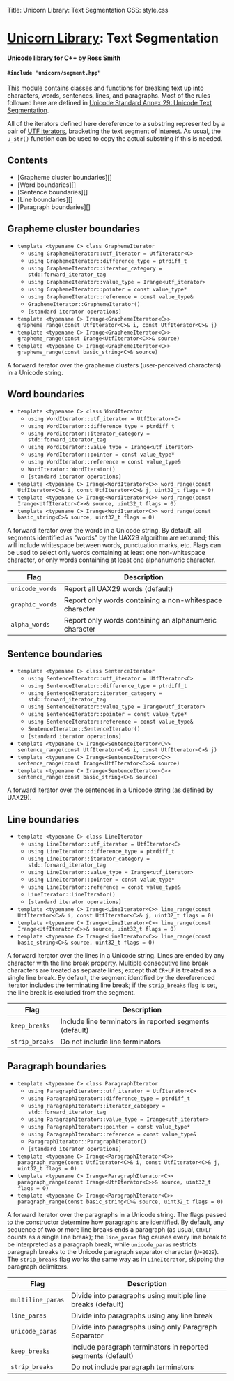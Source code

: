 Title: Unicorn Library: Text Segmentation
CSS: style.css

# [Unicorn Library](index.html): Text Segmentation #

#### Unicode library for C++ by Ross Smith ####

#### `#include "unicorn/segment.hpp"` ####

This module contains classes and functions for breaking text up into
characters, words, sentences, lines, and paragraphs. Most of the rules
followed here are defined in [Unicode Standard Annex 29: Unicode Text
Segmentation](http://www.unicode.org/reports/tr29/).

All of the iterators defined here dereference to a substring represented by a
pair of [UTF iterators](unicorn/utf.html), bracketing the text segment of
interest. As usual, the `u_str()` function can be used to copy the actual
substring if this is needed.

## Contents ##

* [Grapheme cluster boundaries][]
* [Word boundaries][]
* [Sentence boundaries][]
* [Line boundaries][]
* [Paragraph boundaries][]

## Grapheme cluster boundaries ##

* `template <typename C> class GraphemeIterator`
    * `using GraphemeIterator::utf_iterator = UtfIterator<C>`
    * `using GraphemeIterator::difference_type = ptrdiff_t`
    * `using GraphemeIterator::iterator_category = std::forward_iterator_tag`
    * `using GraphemeIterator::value_type = Irange<utf_iterator>`
    * `using GraphemeIterator::pointer = const value_type*`
    * `using GraphemeIterator::reference = const value_type&`
    * `GraphemeIterator::GraphemeIterator()`
    * `[standard iterator operations]`
* `template <typename C> Irange<GraphemeIterator<C>> grapheme_range(const UtfIterator<C>& i, const UtfIterator<C>& j)`
* `template <typename C> Irange<GraphemeIterator<C>> grapheme_range(const Irange<UtfIterator<C>>& source)`
* `template <typename C> Irange<GraphemeIterator<C>> grapheme_range(const basic_string<C>& source)`

A forward iterator over the grapheme clusters (user-perceived characters) in a
Unicode string.

## Word boundaries ##

* `template <typename C> class WordIterator`
    * `using WordIterator::utf_iterator = UtfIterator<C>`
    * `using WordIterator::difference_type = ptrdiff_t`
    * `using WordIterator::iterator_category = std::forward_iterator_tag`
    * `using WordIterator::value_type = Irange<utf_iterator>`
    * `using WordIterator::pointer = const value_type*`
    * `using WordIterator::reference = const value_type&`
    * `WordIterator::WordIterator()`
    * `[standard iterator operations]`
* `template <typename C> Irange<WordIterator<C>> word_range(const UtfIterator<C>& i, const UtfIterator<C>& j, uint32_t flags = 0)`
* `template <typename C> Irange<WordIterator<C>> word_range(const Irange<UtfIterator<C>>& source, uint32_t flags = 0)`
* `template <typename C> Irange<WordIterator<C>> word_range(const basic_string<C>& source, uint32_t flags = 0)`

A forward iterator over the words in a Unicode string. By default, all
segments identified as "words" by the UAX29 algorithm are returned; this will
include whitespace between words, punctuation marks, etc. Flags can be used to
select only words containing at least one non-whitespace character, or only
words containing at least one alphanumeric character.

Flag             | Description
----             | -----------
`unicode_words`  | Report all UAX29 words (default)
`graphic_words`  | Report only words containing a non-whitespace character
`alpha_words`    | Report only words containing an alphanumeric character

## Sentence boundaries ##

* `template <typename C> class SentenceIterator`
    * `using SentenceIterator::utf_iterator = UtfIterator<C>`
    * `using SentenceIterator::difference_type = ptrdiff_t`
    * `using SentenceIterator::iterator_category = std::forward_iterator_tag`
    * `using SentenceIterator::value_type = Irange<utf_iterator>`
    * `using SentenceIterator::pointer = const value_type*`
    * `using SentenceIterator::reference = const value_type&`
    * `SentenceIterator::SentenceIterator()`
    * `[standard iterator operations]`
* `template <typename C> Irange<SentenceIterator<C>> sentence_range(const UtfIterator<C>& i, const UtfIterator<C>& j)`
* `template <typename C> Irange<SentenceIterator<C>> sentence_range(const Irange<UtfIterator<C>>& source)`
* `template <typename C> Irange<SentenceIterator<C>> sentence_range(const basic_string<C>& source)`

A forward iterator over the sentences in a Unicode string (as defined by
UAX29).

## Line boundaries ##

* `template <typename C> class LineIterator`
    * `using LineIterator::utf_iterator = UtfIterator<C>`
    * `using LineIterator::difference_type = ptrdiff_t`
    * `using LineIterator::iterator_category = std::forward_iterator_tag`
    * `using LineIterator::value_type = Irange<utf_iterator>`
    * `using LineIterator::pointer = const value_type*`
    * `using LineIterator::reference = const value_type&`
    * `LineIterator::LineIterator()`
    * `[standard iterator operations]`
* `template <typename C> Irange<LineIterator<C>> line_range(const UtfIterator<C>& i, const UtfIterator<C>& j, uint32_t flags = 0)`
* `template <typename C> Irange<LineIterator<C>> line_range(const Irange<UtfIterator<C>>& source, uint32_t flags = 0)`
* `template <typename C> Irange<LineIterator<C>> line_range(const basic_string<C>& source, uint32_t flags = 0)`

A forward iterator over the lines in a Unicode string. Lines are ended by any
character with the line break property. Multiple consecutive line break
characters are treated as separate lines; except that `CR+LF` is treated as a
single line break. By default, the segment identified by the dereferenced
iterator includes the terminating line break; if the `strip_breaks` flag is
set, the line break is excluded from the segment.

Flag            | Description
----            | -----------
`keep_breaks`   | Include line terminators in reported segments (default)
`strip_breaks`  | Do not include line terminators

## Paragraph boundaries ##

* `template <typename C> class ParagraphIterator`
    * `using ParagraphIterator::utf_iterator = UtfIterator<C>`
    * `using ParagraphIterator::difference_type = ptrdiff_t`
    * `using ParagraphIterator::iterator_category = std::forward_iterator_tag`
    * `using ParagraphIterator::value_type = Irange<utf_iterator>`
    * `using ParagraphIterator::pointer = const value_type*`
    * `using ParagraphIterator::reference = const value_type&`
    * `ParagraphIterator::ParagraphIterator()`
    * `[standard iterator operations]`
* `template <typename C> Irange<ParagraphIterator<C>> paragraph_range(const UtfIterator<C>& i, const UtfIterator<C>& j, uint32_t flags = 0)`
* `template <typename C> Irange<ParagraphIterator<C>> paragraph_range(const Irange<UtfIterator<C>>& source, uint32_t flags = 0)`
* `template <typename C> Irange<ParagraphIterator<C>> paragraph_range(const basic_string<C>& source, uint32_t flags = 0)`

A forward iterator over the paragraphs in a Unicode string. The flags passed
to the constructor determine how paragraphs are identified. By default, any
sequence of two or more line breaks ends a paragraph (as usual, `CR+LF` counts
as a single line break); the `line_paras` flag causes every line break to be
interpreted as a paragraph break, while `unicode_paras` restricts paragraph
breaks to the Unicode paragraph separator character (`U+2029`). The
`strip_breaks` flag works the same way as in `LineIterator`, skipping the
paragraph delimiters.

Flag               | Description
----               | -----------
`multiline_paras`  | Divide into paragraphs using multiple line breaks (default)
`line_paras`       | Divide into paragraphs using any line break
`unicode_paras`    | Divide into paragraphs using only Paragraph Separator
`keep_breaks`      | Include paragraph terminators in reported segments (default)
`strip_breaks`     | Do not include paragraph terminators
